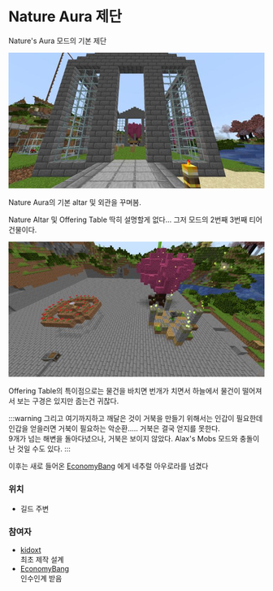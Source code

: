 # Nature Aura 제단

Nature's Aura 모드의 기본 제단

![asdf](../../asset/systems/na_altar/main.jpg)

Nature Aura의 기본 altar 및 외관을 꾸며봄.

Nature Altar 및 Offering Table
딱히 설명할게 없다... 그저 모드의 2번째 3번째 티어 건물이다.

![asdf](../../asset/systems/na_altar/sub1.jpg)

Offering Table의 특이점으로는 물건을 바치면 번개가 치면서 하늘에서 물건이 떨어져서 보는 구경은 있지만 줍는건 귀찮다.

:::warning
그리고 여기까지하고 깨달은 것이 거북을 만들기 위해서는 인갑이 필요한데 인갑을 얻을러면 거북이 필요하는 악순환..... 거북은 결국 얻지를 못한다.  
9개가 넘는 해변을 돌아다녔으나, 거북은 보이지 않았다. 
Alax's Mobs 모드와 충돌이 난 것일 수도 있다.
:::

이후는 새로 들어온 [EconomyBang](../members/EconomyBang.md) 에게 네추럴 아우로라를 넘겼다

### 위치
<!-- tag_source_open:link_list:building_spot -->
- 길드 주변
<!-- tag_close -->


### 참여자
<!-- tag_source_open:link_list:member_contribute -->
- [kidoxt](../members/kidoxt.md)  
최초 제작 설계
- [EconomyBang](../members/EconomyBang.md)  
인수인계 받음
<!-- tag_close-->